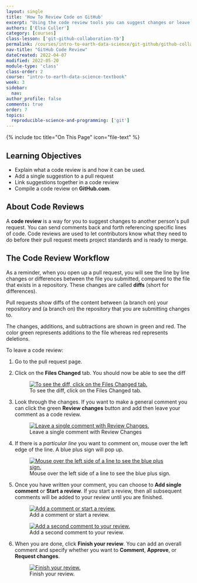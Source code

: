 ```yaml
---
layout: single
title: 'How To Review Code on GitHub'
excerpt: "Using the code review tools you can suggest changes or leave comments line by line. Learn how to build a code review on GitHub.com to suggest changes to a GitHub repository."
authors: ['Elsa Culler']
category: [courses]
class-lesson: ['git-github-collaboration-tb']
permalink: /courses/intro-to-earth-data-science/git-github/github-collaboration/how-to-review-code-on-github/
nav-title: "GitHub Code Review"
dateCreated: 2022-04-07
modified: 2022-05-20
module-type: 'class'
class-order: 2
course: "intro-to-earth-data-science-textbook"
week: 3
sidebar:
  nav:
author_profile: false
comments: true
order: 7
topics:
  reproducible-science-and-programming: ['git']
---
```

{% include toc title="On This Page" icon="file-text" %}

<div class='notice--success' markdown="1">

## <i class="fa fa-graduation-cap" aria-hidden="true"></i> Learning Objectives

* Explain what a code review is and how it can be used.
* Add a single suggestion to a pull request
* Link suggestions together in a code review
* Compile a code review on **GitHub.com**.

</div>

## About Code Reviews

A **code review** is a way for you to suggest changes
to another person's pull request. You can send comments back and
forth referencing specific lines of code. Code
reviews are used to let contributors know what they need to do before
their pull request meets project standards and is ready to merge.

## The Code Review Workflow
As a reminder, when you open up a pull request, you will see the line by line changes or
differences between the file you submitted, compared to the file that exists
in a repository. These changes are called **diffs** (short for differences).

Pull requests show diffs of the content between (a branch on) your repository and (a
branch on) the repository that you are submitting changes to. 

The changes, additions,
and subtractions are shown in green and red. The color green represents additions
to the file whereas red represents deletions.

To leave a code review:

1. Go to the pull request page.
2. Click on the **Files Changed** tab. You should now be able to see the diff
    <figure>
       <a href="{{ site.url }}/images/earth-analytics/git-version-control/github-code-review/01-files-changed.png">
           <img src="{{ site.url }}/images/earth-analytics/git-version-control/github-code-review/01-files-changed.png" alt="To see the diff, click on the Files Changed tab.">
        </a>
       <figcaption> 
         To see the diff, click on the Files Changed tab.
       </figcaption>
    </figure>
3. Look through the changes. If you want to make a general comment you can click the green **Review changes** button and add then leave your comment as a code review.
    <figure>
       <a href="{{ site.url }}/images/earth-analytics/git-version-control/github-code-review/02-review-changes">
           <img src="{{ site.url }}/images/earth-analytics/git-version-control/github-code-review/02-review-changes.png" alt="Leave a single comment with Review Changes.">
        </a>
       <figcaption> 
         Leave a single comment with Review Changes
       </figcaption>
    </figure>
3. If there is a *particular line* you want to comment on, mouse over the left edge of the line. A blue plus sign will pop up.
    <figure>
       <a href="{{ site.url }}/images/earth-analytics/git-version-control/github-code-review/03-start-comment.png">
           <img src="{{ site.url }}/images/earth-analytics/git-version-control/github-code-review/03-start-comment.png" alt="Mouse over the left side of a line to see the blue plus sign.">
        </a>
       <figcaption> 
         Mouse over the left side of a line to see the blue plus sign.
       </figcaption>
    </figure>
4. Once you have written your comment, you can choose to **Add single comment** or **Start a review**. If you start a review, then all subsequent comments will be added to your review until you are finished.
    <figure>
       <a href="{{ site.url }}/images/earth-analytics/git-version-control/github-code-review/04-comment.png">
           <img src="{{ site.url }}/images/earth-analytics/git-version-control/github-code-review/04-comment.png" alt="Add a comment or start a review.">
        </a>
       <figcaption> 
         Add a comment or start a review.
       </figcaption>
    </figure>

    <figure>
       <a href="{{ site.url }}/images/earth-analytics/git-version-control/github-code-review/05-add-review-comment.png">
           <img src="{{ site.url }}/images/earth-analytics/git-version-control/github-code-review/05-add-review-comment.png" alt="Add a second comment to your review.">
        </a>
       <figcaption> 
         Add a second comment to your review.
       </figcaption>
    </figure>
    
5. When you are done, click **Finish your review**. You can add an overall comment and specify whether you want to **Comment**, **Approve**, or **Request changes**.
    <figure>
       <a href="{{ site.url }}/images/earth-analytics/git-version-control/github-code-review/06-finish-review.png">
           <img src="{{ site.url }}/images/earth-analytics/git-version-control/github-code-review/06-finish-review.png" alt="Finish your review.">
        </a>
       <figcaption> 
         Finish your review.
       </figcaption>
    </figure>
